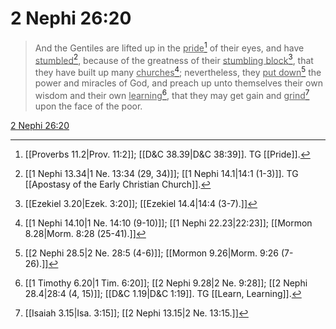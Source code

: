 # 2 Nephi 26:20

> And the Gentiles are lifted up in the <u>pride</u>[^a] of their eyes, and have <u>stumbled</u>[^b], because of the greatness of their <u>stumbling block</u>[^c], that they have built up many <u>churches</u>[^d]; nevertheless, they <u>put down</u>[^e] the power and miracles of God, and preach up unto themselves their own wisdom and their own <u>learning</u>[^f], that they may get gain and <u>grind</u>[^g] upon the face of the poor.

[2 Nephi 26:20](https://www.churchofjesuschrist.org/study/scriptures/bofm/2-ne/26?lang=eng&id=p20#p20)


[^a]: [[Proverbs 11.2|Prov. 11:2]]; [[D&C 38.39|D&C 38:39]]. TG [[Pride]].
[^b]: [[1 Nephi 13.34|1 Ne. 13:34 (29, 34)]]; [[1 Nephi 14.1|14:1 (1-3)]]. TG [[Apostasy of the Early Christian Church]].
[^c]: [[Ezekiel 3.20|Ezek. 3:20]]; [[Ezekiel 14.4|14:4 (3-7).]]
[^d]: [[1 Nephi 14.10|1 Ne. 14:10 (9-10)]]; [[1 Nephi 22.23|22:23]]; [[Mormon 8.28|Morm. 8:28 (25-41).]]
[^e]: [[2 Nephi 28.5|2 Ne. 28:5 (4-6)]]; [[Mormon 9.26|Morm. 9:26 (7-26).]]
[^f]: [[1 Timothy 6.20|1 Tim. 6:20]]; [[2 Nephi 9.28|2 Ne. 9:28]]; [[2 Nephi 28.4|28:4 (4, 15)]]; [[D&C 1.19|D&C 1:19]]. TG [[Learn, Learning]].
[^g]: [[Isaiah 3.15|Isa. 3:15]]; [[2 Nephi 13.15|2 Ne. 13:15.]]
